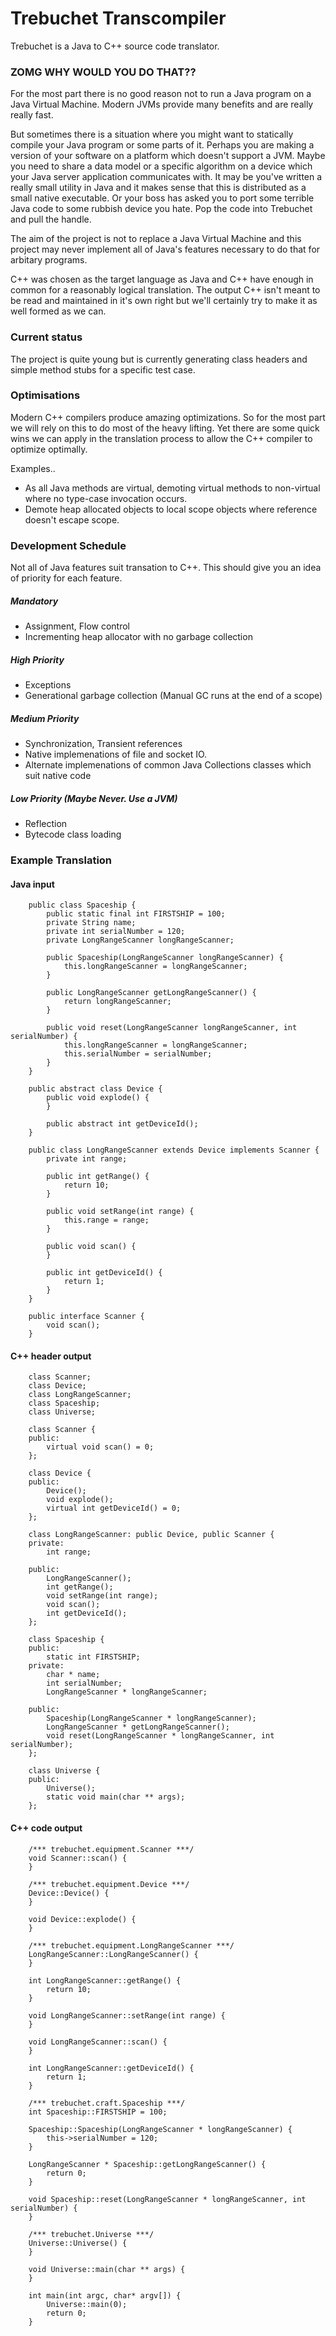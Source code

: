 Trebuchet Transcompiler
=====

Trebuchet is a Java to C++ source code translator.

### ZOMG WHY WOULD YOU DO THAT??

For the most part there is no good reason not to run a Java program on a Java Virtual Machine.
Modern JVMs provide many benefits and are really really fast.

But sometimes there is a situation where you might want to statically compile your Java program or some parts of it.
Perhaps you are making a version of your software on a platform which doesn't support a JVM.
Maybe you need to share a data model or a specific algorithm on a device which your Java server application communicates with.
It may be you've written a really small utility in Java and it makes sense that this is distributed as a small native executable.
Or your boss has asked you to port some terrible Java code to some rubbish device you hate.
Pop the code into Trebuchet and pull the handle.

The aim of the project is not to replace a Java Virtual Machine and this project may never implement all of Java's
features necessary to do that for arbitary programs.

C++ was chosen as the target language as Java and C++ have enough in common for a reasonably logical translation.
The output C++ isn't meant to be read and maintained in it's own right but we'll certainly try to make it as well formed as we can.

### Current status

The project is quite young but is currently generating class headers and simple method stubs for a specific test case.

### Optimisations

Modern C++ compilers produce amazing optimizations. So for the most part we will rely on this to do most of the heavy lifting.
Yet there are some quick wins we can apply in the translation process to allow the C++ compiler to optimize optimally.

Examples..

* As all Java methods are virtual, demoting virtual methods to non-virtual where no type-case invocation occurs.
* Demote heap allocated objects to local scope objects where reference doesn't escape scope.

### Development Schedule

Not all of Java features suit transation to C++. This should give you an idea of priority for each feature.

##### Mandatory
* Assignment, Flow control
* Incrementing heap allocator with no garbage collection

##### High Priority
* Exceptions
* Generational garbage collection (Manual GC runs at the end of a scope)

##### Medium Priority
* Synchronization, Transient references
* Native implemenations of file and socket IO. 
* Alternate implemenations of common Java Collections classes which suit native code

##### Low Priority (Maybe Never. Use a JVM)
* Reflection
* Bytecode class loading

### Example Translation

#### Java input

        public class Spaceship {
            public static final int FIRSTSHIP = 100;
            private String name;
            private int serialNumber = 120;
            private LongRangeScanner longRangeScanner;

            public Spaceship(LongRangeScanner longRangeScanner) {
                this.longRangeScanner = longRangeScanner;
            }

            public LongRangeScanner getLongRangeScanner() {
                return longRangeScanner;
            }

            public void reset(LongRangeScanner longRangeScanner, int serialNumber) {
                this.longRangeScanner = longRangeScanner;
                this.serialNumber = serialNumber;
            }
        }

        public abstract class Device {
            public void explode() {
            }

            public abstract int getDeviceId();
        }

        public class LongRangeScanner extends Device implements Scanner {
            private int range;

            public int getRange() {
                return 10;
            }

            public void setRange(int range) {
                this.range = range;
            }

            public void scan() {
            }

            public int getDeviceId() {
                return 1;
            }
        }

        public interface Scanner {
            void scan();
        }

#### C++ header output

        class Scanner;
        class Device;
        class LongRangeScanner;
        class Spaceship;
        class Universe;

        class Scanner {
        public:
            virtual void scan() = 0;
        };

        class Device {
        public:
            Device();
            void explode();
            virtual int getDeviceId() = 0;
        };

        class LongRangeScanner: public Device, public Scanner {
        private:
            int range;

        public:
            LongRangeScanner();
            int getRange();
            void setRange(int range);
            void scan();
            int getDeviceId();
        };

        class Spaceship {
        public:
            static int FIRSTSHIP;
        private:
            char * name;
            int serialNumber;
            LongRangeScanner * longRangeScanner;

        public:
            Spaceship(LongRangeScanner * longRangeScanner);
            LongRangeScanner * getLongRangeScanner();
            void reset(LongRangeScanner * longRangeScanner, int serialNumber);
        };

        class Universe {
        public:
            Universe();
            static void main(char ** args);
        };

#### C++ code output

        /*** trebuchet.equipment.Scanner ***/
        void Scanner::scan() {
        }

        /*** trebuchet.equipment.Device ***/
        Device::Device() {
        }

        void Device::explode() {
        }

        /*** trebuchet.equipment.LongRangeScanner ***/
        LongRangeScanner::LongRangeScanner() {
        }

        int LongRangeScanner::getRange() {
            return 10;
        }

        void LongRangeScanner::setRange(int range) {
        }

        void LongRangeScanner::scan() {
        }

        int LongRangeScanner::getDeviceId() {
            return 1;
        }

        /*** trebuchet.craft.Spaceship ***/
        int Spaceship::FIRSTSHIP = 100;

        Spaceship::Spaceship(LongRangeScanner * longRangeScanner) {
            this->serialNumber = 120;
        }

        LongRangeScanner * Spaceship::getLongRangeScanner() {
            return 0;
        }

        void Spaceship::reset(LongRangeScanner * longRangeScanner, int serialNumber) {
        }

        /*** trebuchet.Universe ***/
        Universe::Universe() {
        }

        void Universe::main(char ** args) {
        }

        int main(int argc, char* argv[]) {
            Universe::main(0);
            return 0;
        }

